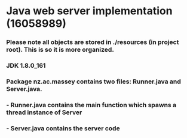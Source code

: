 # Java web server implementation (16058989)
### Please note all objects are stored in ./resources (in project root). This is so it is more organized.
### JDK 1.8.0_161

### Package nz.ac.massey contains two files: Runner.java and Server.java.
### - Runner.java contains the main function which spawns a thread instance of Server
### - Server.java contains the server code